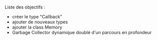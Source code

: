 Liste des objectifs :
 - créer le type "Callback"
 - ajouter de nouveaux types
 - ajouter la class Memory
 - Garbage Collector dynamique doublé d'un parcours en profondeur
